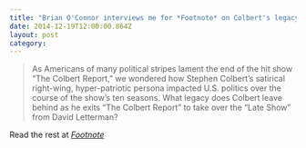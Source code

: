 ```yaml
---
title: "Brian O'Connor interviews me for *Footnote* on Colbert's legacy"
date: 2014-12-19T12:00:00.864Z
layout: post
category:
---
```

> As Americans of many political stripes lament the end of the hit show “The Colbert Report,” we wondered how Stephen Colbert’s satirical right-wing, hyper-patriotic persona impacted U.S. politics over the course of the show’s ten seasons. What legacy does Colbert leave behind as he exits “The Colbert Report” to take over the “Late Show” from David Letterman? 

Read the rest at [*Footnote*](https://footnote1.com/was-colbert-the-best-political-satirist-of-our-time/)


